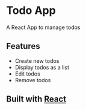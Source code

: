 # Todo App
A React App to manage todos

## Features
* Create new todos
* Display todos as a list
* Edit todos
* Remove todos

## Built with [React](https://reactjs.org/docs/getting-started.html)

